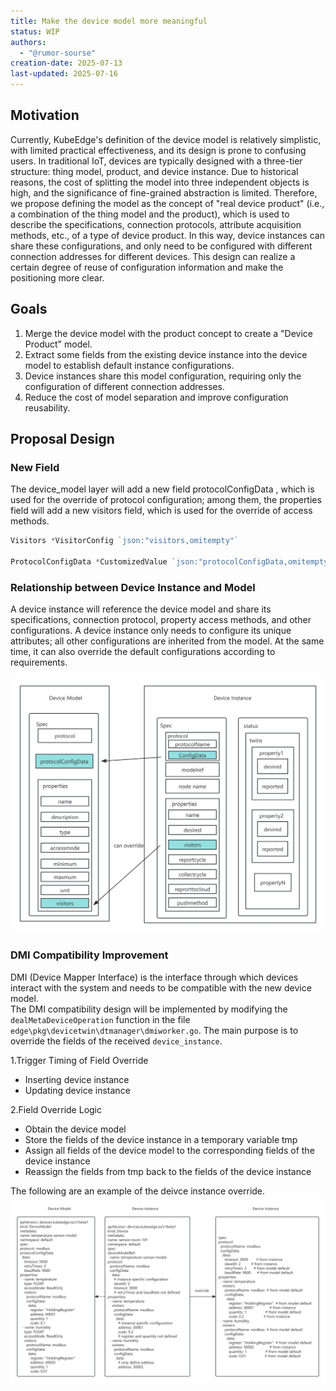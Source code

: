 ```yaml
---
title: Make the device model more meaningful
status: WIP
authors:
  - "@rumor-sourse"
creation-date: 2025-07-13
last-updated: 2025-07-16
---
```


## Motivation

Currently, KubeEdge's definition of the device model is relatively simplistic, with limited practical effectiveness, and its design is prone to confusing users. In traditional IoT, devices are typically designed with a three-tier structure: thing model, product, and device instance. Due to historical reasons, the cost of splitting the model into three independent objects is high, and the significance of fine-grained abstraction is limited. Therefore, we propose defining the model as the concept of "real device product" (i.e., a combination of the thing model and the product), which is used to describe the specifications, connection protocols, attribute acquisition methods, etc., of a type of device product. In this way, device instances can share these configurations, and only need to be configured with different connection addresses for different devices. This design can realize a certain degree of reuse of configuration information and make the positioning more clear.


## Goals

1. Merge the device model with the product concept to create a "Device Product" model.
2. Extract some fields from the existing device instance into the device model to establish default instance configurations.
3. Device instances share this model configuration, requiring only the configuration of different connection addresses.
4. Reduce the cost of model separation and improve configuration reusability.

## Proposal Design

### New Field

The device_model layer will add a new field protocolConfigData , which is used for the override of protocol configuration; among them, the properties field will add a new visitors field, which is used for the override of access methods.

```go
Visitors *VisitorConfig `json:"visitors,omitempty"`

ProtocolConfigData *CustomizedValue `json:"protocolConfigData,omitempty"`
```

### Relationship between Device Instance and Model

A device instance will reference the device model and share its specifications, connection protocol, property access methods, and other configurations. A device instance only needs to configure its unique attributes; all other configurations are inherited from the model. At the same time, it can also override the default configurations according to requirements.


<img src="./new-device-crd.jpg">


### DMI Compatibility Improvement

DMI (Device Mapper Interface) is the interface through which devices interact with the system and needs to be compatible with the new device model.  
The DMI compatibility design will be implemented by modifying the `dealMetaDeviceOperation` function in the file `edge\pkg\devicetwin\dtmanager\dmiworker.go`. The main purpose is to override the fields of the received `device_instance`.

1.Trigger Timing of Field Override
- Inserting device instance
- Updating device instance

2.Field Override Logic
- Obtain the device model
- Store the fields of the device instance in a temporary variable tmp
- Assign all fields of the device model to the corresponding fields of the device instance
- Reassign the fields from tmp back to the fields of the device instance


The following are an example of the deivce instance override.
<img src="./device-override.jpg">